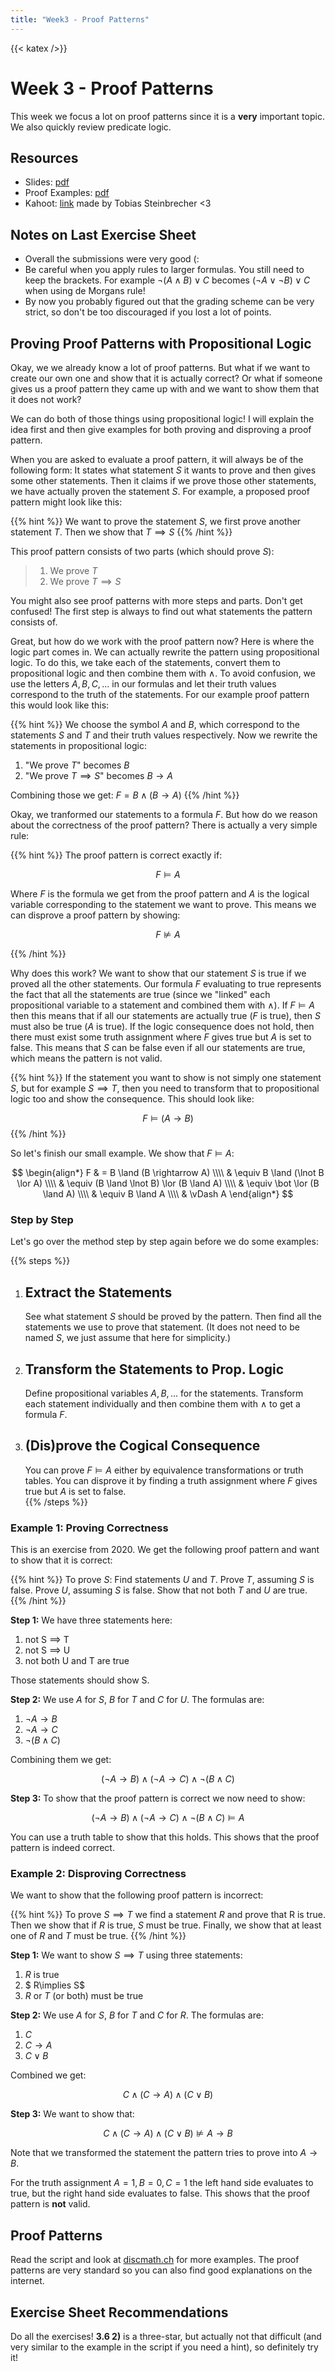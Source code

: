 ```yaml
---
title: "Week3 - Proof Patterns"
---
```

{{< katex />}}

# Week 3 - Proof Patterns

This week we focus a lot on proof patterns since it is a **very** important topic. We also quickly review predicate logic.

## Resources

+ Slides: [pdf](/dm25_resources/week3/slides.pdf)
+ Proof Examples: [pdf](/dm25_resources/week3/proofexamples.pdf)
+ Kahoot: [link](https://create.kahoot.it/details/976378f9-ef78-4bab-b804-4d0534633cd9) made by Tobias Steinbrecher <3

## Notes on Last Exercise Sheet

+ Overall the submissions were very good (:
+ Be careful when you apply rules to larger formulas. You still need to keep the brackets. For example $\lnot (A \land B) \lor C$ becomes $(\lnot A \lor \lnot B) \lor C$ when using de Morgans rule!
+ By now you probably figured out that the grading scheme can be very strict, so don't be too discouraged if you lost a lot of points. 

## Proving Proof Patterns with Propositional Logic

Okay, we we already know a lot of proof patterns. But what if we want to create our own one and show that it is actually correct? Or what if someone gives us a proof pattern they came up with and we want to show them that it does not work?

We can do both of those things using propositional logic! I will explain the idea first and then give examples for both proving and disproving a proof pattern.

When you are asked to evaluate a proof pattern, it will always be of the following form: It states what statement $S$ it wants to prove and then gives some other statements. Then it claims if we prove those other statements, we have actually proven the statement $S$. For example, a proposed proof pattern might look like this:


{{% hint %}}
We want to prove the statement $S$, we first prove another statement $T$. Then we show that $T \implies S$
{{% /hint %}}

This proof pattern consists of two parts (which should prove $S$):

> 1. We prove $T$  
> 2. We prove $T \implies S$

You might also see proof patterns with more steps and parts. Don't get confused! The first step is always to find out what statements the pattern consists of.

Great, but how do we work with the proof pattern now? Here is where the logic part comes in. We can actually rewrite the pattern using propositional logic. To do this, we take each of the statements, convert them to propositional logic and then combine them with $\land$. To avoid confusion, we use the letters $A, B, C, \dots$ in our formulas and let their truth values correspond to the truth of the statements. For our example proof pattern this would look like this:

{{% hint %}}
We choose the symbol $A$ and $B$, which correspond to the statements $S$ and $T$ and their truth values respectively. Now we rewrite the statements in propositional logic:
  
 1. "We prove $T$" becomes $B$
 2. "We prove $T \implies S$" becomes $B \rightarrow A$  
 
Combining those we get: $F = B \land (B \rightarrow A)$
{{% /hint %}}

Okay, we tranformed our statements to a formula $F$. But how do we reason about the correctness of the proof pattern? There is actually a very simple rule:

{{% hint %}}
The proof pattern is correct exactly if:

$$
    F \vDash A
$$

Where $F$ is the formula we get from the proof pattern and $A$ is the logical variable corresponding to the statement we want to prove. This means we can disprove a proof pattern by showing:

$$
F \nvDash A
$$

{{% /hint %}}

Why does this work? We want to show that our statement $S$ is true if we proved all the other statements. Our formula $F$ evaluating to true represents the fact that all the statements are true (since we "linked" each propositional variable to a statement and combined them with $\land$). If $F \vDash A$ then this means that if all our statements are actually true ($F$ is true), then $S$ must also be true ($A$ is true).
If the logic consequence does not hold, then there must exist some truth assignment where $F$ gives true but $A$ is set to false. This means that $S$ can be false even if all our statements are true, which means the pattern is not valid.

{{% hint %}}
If the statement you want to show is not simply one statement $S$, but for example $S \implies T$, then you need to transform that to propositional logic too and show the consequence. This should look like:

$$
    F \vDash (A \rightarrow B)
$$
{{% /hint %}}

So let's finish our small example. We show that $F \vDash A$:

$$
\begin{align*}
    F & = B \land (B \rightarrow A) \\\\
    & \equiv B \land (\lnot B \lor A) \\\\
    & \equiv (B \land \lnot B) \lor (B \land A) \\\\
    & \equiv \bot \lor (B \land A) \\\\
    & \equiv B \land A \\\\
    & \vDash A
\end{align*}
$$

### Step by Step

Let's go over the method step by step again before we do some examples:

{{% steps %}}
1. ## Extract the Statements
   See what statement $S$ should be proved by the pattern. Then find all the statements we use to prove that statement. (It does not need to be named $S$, we just assume that here for simplicity.)

2. ## Transform the Statements to Prop. Logic
   Define propositional variables $A,B, \dots$ for the statements. Transform each statement individually and then combine them with $\land$ to get a formula $F$.

3. ## (Dis)prove the Cogical Consequence
   You can prove $F \vDash A$ either by equivalence transformations or truth tables. You can disprove it by finding a truth assignment where $F$ gives true but $A$ is set to false.   
{{% /steps %}}

### Example 1: Proving Correctness

This is an exercise from 2020. We get the following proof pattern and want to show that it is correct:

{{% hint %}}
To prove $S$: Find statements $U$ and $T$. Prove $T$, assuming $S$ is false. Prove $U$, assuming $S$ is false. Show that not both $T$ and $U$ are true.
{{% /hint %}}

**Step 1:** We have three statements here:

1. not S $\implies$ T
2. not S $\implies$ U
3. not both U and T are true

Those statements should show S.

**Step 2:** We use $A$ for $S$, $B$ for $T$ and $C$ for $U$. The formulas are:

1. $\lnot A \rightarrow B$
2. $\lnot A \rightarrow C$
3. $\lnot (B \land C)$

Combining them we get:

$$
    (\lnot A \rightarrow B) \land (\lnot A \rightarrow C) \land \lnot (B \land C)
$$

**Step 3:** To show that the proof pattern is correct we now need to show:

$$
    (\lnot A \rightarrow B) \land (\lnot A \rightarrow C) \land \lnot (B \land C) \vDash A
$$

You can use a truth table to show that this holds. This shows that the proof pattern is indeed correct.

### Example 2: Disproving Correctness

We want to show that the following proof pattern is incorrect:

{{% hint %}}
To prove $S \implies T$ we find a statement $R$ and prove that R is true. Then we show that if $R$ is true, $S$ must be true. Finally, we show that at least one of $R$ and $T$ must be true.
{{% /hint %}}

**Step 1:** We want to show $S \implies T$ using three statements:

1. $R$ is true
2. $ R\implies S$
3. $R$ or $T$ (or both) must be true

**Step 2:** We use $A$ for $S$, $B$ for $T$ and $C$ for $R$. The formulas are:

1. $C$
2. $C \rightarrow A$
3. $C \lor B$

Combined we get:

$$
C \land (C \rightarrow A) \land (C \lor B)
$$

**Step 3:** We want to show that:

$$
    C \land (C \rightarrow A) \land (C \lor B) \nvDash A \rightarrow B
$$

Note that we transformed the statement the pattern tries to prove into $A \rightarrow B$.

For the truth assignment $A=1, B=0, C=1$ the left hand side evaluates to true, but the right hand side evaluates to false. This shows that the proof pattern is **not** valid.


## Proof Patterns

Read the script and look at [discmath.ch](https://discmath.ch/content/ch2/proof-patterns) for more examples. The proof patterns are very standard so you can also find good explanations on the internet.

## Exercise Sheet Recommendations

Do all the exercises! **3.6 2)** is a three-star, but actually not that difficult (and very similar to the example in the script if you need a hint), so definitely try it!
